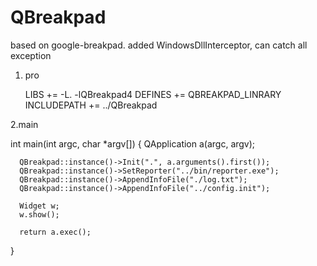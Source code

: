 # QBreakpad
based on google-breakpad. added WindowsDllInterceptor, can catch all exception

1. pro

    LIBS += -L. -lQBreakpad4
    DEFINES += QBREAKPAD_LINRARY
    INCLUDEPATH += ../QBreakpad


2.main

   int main(int argc, char *argv[])
   {
      QApplication a(argc, argv);

      QBreakpad::instance()->Init(".", a.arguments().first());
      QBreakpad::instance()->SetReporter("../bin/reporter.exe");
      QBreakpad::instance()->AppendInfoFile("./log.txt");
      QBreakpad::instance()->AppendInfoFile("../config.init");

      Widget w;
      w.show();

      return a.exec();
   }

